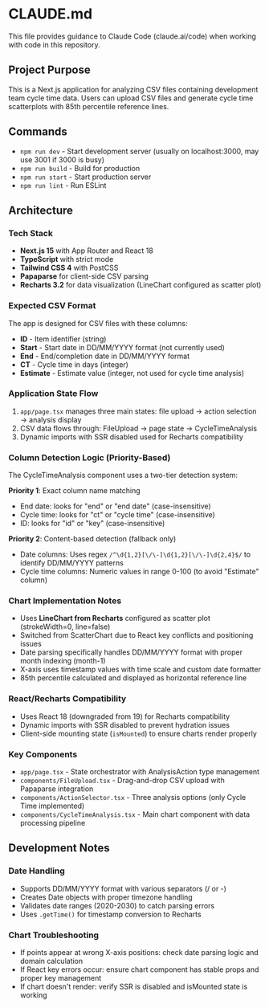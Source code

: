 # CLAUDE.md

This file provides guidance to Claude Code (claude.ai/code) when working with code in this repository.

## Project Purpose

This is a Next.js application for analyzing CSV files containing development team cycle time data. Users can upload CSV files and generate cycle time scatterplots with 85th percentile reference lines.

## Commands

- `npm run dev` - Start development server (usually on localhost:3000, may use 3001 if 3000 is busy)
- `npm run build` - Build for production
- `npm run start` - Start production server
- `npm run lint` - Run ESLint

## Architecture

### Tech Stack
- **Next.js 15** with App Router and React 18
- **TypeScript** with strict mode
- **Tailwind CSS 4** with PostCSS
- **Papaparse** for client-side CSV parsing
- **Recharts 3.2** for data visualization (LineChart configured as scatter plot)

### Expected CSV Format
The app is designed for CSV files with these columns:
- **ID** - Item identifier (string)
- **Start** - Start date in DD/MM/YYYY format (not currently used)
- **End** - End/completion date in DD/MM/YYYY format
- **CT** - Cycle time in days (integer)
- **Estimate** - Estimate value (integer, not used for cycle time analysis)

### Application State Flow
1. `app/page.tsx` manages three main states: file upload → action selection → analysis display
2. CSV data flows through: FileUpload → page state → CycleTimeAnalysis
3. Dynamic imports with SSR disabled used for Recharts compatibility

### Column Detection Logic (Priority-Based)
The CycleTimeAnalysis component uses a two-tier detection system:

**Priority 1**: Exact column name matching
- End date: looks for "end" or "end date" (case-insensitive)
- Cycle time: looks for "ct" or "cycle time" (case-insensitive)
- ID: looks for "id" or "key" (case-insensitive)

**Priority 2**: Content-based detection (fallback only)
- Date columns: Uses regex `/^\d{1,2}[\/\-]\d{1,2}[\/\-]\d{2,4}$/` to identify DD/MM/YYYY patterns
- Cycle time columns: Numeric values in range 0-100 (to avoid "Estimate" column)

### Chart Implementation Notes
- Uses **LineChart from Recharts** configured as scatter plot (strokeWidth=0, line=false)
- Switched from ScatterChart due to React key conflicts and positioning issues
- Date parsing specifically handles DD/MM/YYYY format with proper month indexing (month-1)
- X-axis uses timestamp values with time scale and custom date formatter
- 85th percentile calculated and displayed as horizontal reference line

### React/Recharts Compatibility
- Uses React 18 (downgraded from 19) for Recharts compatibility
- Dynamic imports with SSR disabled to prevent hydration issues
- Client-side mounting state (`isMounted`) to ensure charts render properly

### Key Components
- `app/page.tsx` - State orchestrator with AnalysisAction type management
- `components/FileUpload.tsx` - Drag-and-drop CSV upload with Papaparse integration
- `components/ActionSelector.tsx` - Three analysis options (only Cycle Time implemented)
- `components/CycleTimeAnalysis.tsx` - Main chart component with data processing pipeline

## Development Notes

### Date Handling
- Supports DD/MM/YYYY format with various separators (/ or -)
- Creates Date objects with proper timezone handling
- Validates date ranges (2020-2030) to catch parsing errors
- Uses `.getTime()` for timestamp conversion to Recharts

### Chart Troubleshooting
- If points appear at wrong X-axis positions: check date parsing logic and domain calculation
- If React key errors occur: ensure chart component has stable props and proper key management
- If chart doesn't render: verify SSR is disabled and isMounted state is working